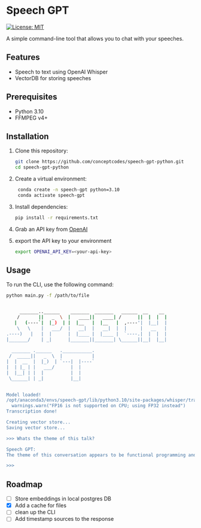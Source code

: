 # Speech GPT

[![License: MIT](https://img.shields.io/badge/License-MIT-yellow.svg)](https://opensource.org/licenses/MIT)

A simple command-line tool that allows you to chat with your speeches.

## Features

- Speech to text using OpenAI Whisper
- VectorDB for storing speeches

## Prerequisites

- Python 3.10
- FFMPEG v4+

## Installation

1. Clone this repository:

   ```sh
   git clone https://github.com/conceptcodes/speech-gpt-python.git
   cd speech-gpt-python
   ```

2. Create a virtual environment:

   ```sh
    conda create -n speech-gpt python=3.10
    conda activate speech-gpt
   ```

3. Install dependencies:

   ```sh
   pip install -r requirements.txt
   ```

4. Grab an API key from [OpenAI](https://beta.openai.com/)

5. export the API key to your environment

   ```sh
   export OPENAI_API_KEY=<your-api-key>
   ```


## Usage

To run the CLI, use the following command:

```sh
python main.py -f /path/to/file


     _______..______    _______  _______   ______  __    __  
    /       ||   _  \  |   ____||   ____| /      ||  |  |  | 
   |   (----`|  |_)  | |  |__   |  |__   |  ,----'|  |__|  | 
    \   \    |   ___/  |   __|  |   __|  |  |     |   __   | 
.----)   |   |  |      |  |____ |  |____ |  `----.|  |  |  | 
|_______/    | _|      |_______||_______| \______||__|  |__| 
                                                             
  _______ .______   .___________.
 /  _____||   _  \  |           |
|  |  __  |  |_)  | `---|  |----`
|  | |_ | |   ___/      |  |     
|  |__| | |  |          |  |     
 \______| | _|          |__|     
                                 

Model loaded!
/opt/anaconda3/envs/speech-gpt/lib/python3.10/site-packages/whisper/transcribe.py:126: UserWarning: FP16 is not supported on CPU; using FP32 instead
  warnings.warn("FP16 is not supported on CPU; using FP32 instead")
Transcription done!

Creating vector store...
Saving vector store...

>>> Whats the theme of this talk?

Speech GPT: 
The theme of this conversation appears to be functional programming and the use of types in designing functions.

>>> 
```

## Roadmap

- [ ] Store embeddings in local postgres DB
- [x] Add a cache for files
- [ ] clean up the CLI
- [ ] Add timestamp sources to the response

